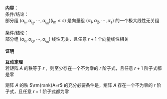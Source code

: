 **内容**：  
条件/结论：  
部分组 $(\alpha_{i_1},\alpha_{i_2},\cdots,\alpha_{i_m})(i_m\leq s)$ 是向量组 $(\alpha_1,\alpha_2,\cdots,\alpha_s)$ 的一个极大线性无关组  
  
条件/结论：  
部分组 $(\alpha_{i_1},\alpha_{i_2},\cdots,\alpha_{i_m})$ 线性无关，且任意 $r+1$ 个向量线性相关  
  
**证明**  
  
**互动定理**  
若矩阵 $A$ 的秩等于 $r$ ，则至少存在一个不为零的 $r$ 阶子式，且任意 $r+1$ 阶子式都是零  
  
矩阵 $A$ 的秩 $\rm{rank}A=r$ 的充分必要条件是，矩阵 $A$ 存在一个不为零的 $r$ 阶子式，且任意 $r+1$ 阶子式都为零  
